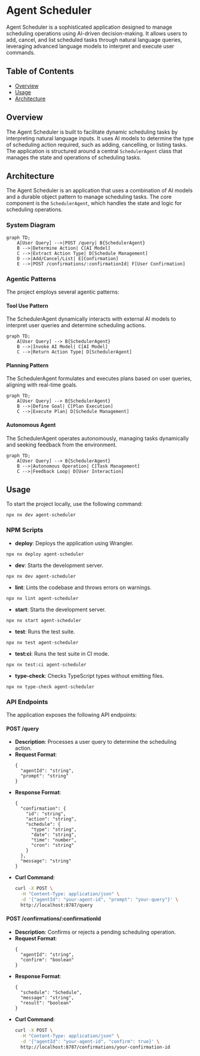 # Agent Scheduler

Agent Scheduler is a sophisticated application designed to manage scheduling operations using AI-driven decision-making. It allows users to add, cancel, and list scheduled tasks through natural language queries, leveraging advanced language models to interpret and execute user commands.

## Table of Contents
- [Overview](#overview)
- [Usage](#usage)
- [Architecture](#architecture)

## Overview
The Agent Scheduler is built to facilitate dynamic scheduling tasks by interpreting natural language inputs. It uses AI models to determine the type of scheduling action required, such as adding, cancelling, or listing tasks. The application is structured around a central `SchedulerAgent` class that manages the state and operations of scheduling tasks.

## Architecture
The Agent Scheduler is an application that uses a combination of AI models and a durable object pattern to manage scheduling tasks. The core component is the `SchedulerAgent`, which handles the state and logic for scheduling operations.

### System Diagram
```mermaid
graph TD;
    A[User Query] -->|POST /query| B{SchedulerAgent}
    B -->|Determine Action| C[AI Model]
    C -->|Extract Action Type| D[Schedule Management]
    D -->|Add/Cancel/List| E[Confirmation]
    E -->|POST /confirmations/:confirmationId| F[User Confirmation]
```

### Agentic Patterns
The project employs several agentic patterns:

#### Tool Use Pattern
The SchedulerAgent dynamically interacts with external AI models to interpret user queries and determine scheduling actions.

```mermaid
graph TD;
    A[User Query] --> B{SchedulerAgent}
    B -->|Invoke AI Model| C[AI Model]
    C -->|Return Action Type| D[SchedulerAgent]
```

#### Planning Pattern
The SchedulerAgent formulates and executes plans based on user queries, aligning with real-time goals.

```mermaid
graph TD;
    A[User Query] --> B{SchedulerAgent}
    B -->|Define Goal| C[Plan Execution]
    C -->|Execute Plan| D[Schedule Management]
```

#### Autonomous Agent
The SchedulerAgent operates autonomously, managing tasks dynamically and seeking feedback from the environment.

```mermaid
graph TD;
    A[User Query] --> B{SchedulerAgent}
    B -->|Autonomous Operation| C[Task Management]
    C -->|Feedback Loop| D[User Interaction]
```

## Usage
To start the project locally, use the following command:
```
npx nx dev agent-scheduler
```

### NPM Scripts
- **deploy**: Deploys the application using Wrangler.
```
npx nx deploy agent-scheduler
```
- **dev**: Starts the development server.
```
npx nx dev agent-scheduler
```
- **lint**: Lints the codebase and throws errors on warnings.
```
npx nx lint agent-scheduler
```
- **start**: Starts the development server.
```
npx nx start agent-scheduler
```
- **test**: Runs the test suite.
```
npx nx test agent-scheduler
```
- **test:ci**: Runs the test suite in CI mode.
```
npx nx test:ci agent-scheduler
```
- **type-check**: Checks TypeScript types without emitting files.
```
npx nx type-check agent-scheduler
```

### API Endpoints
The application exposes the following API endpoints:

#### POST /query
- **Description**: Processes a user query to determine the scheduling action.
- **Request Format**:
  ```jsonc
  {
    "agentId": "string",
    "prompt": "string"
  }
  ```
- **Response Format**:
  ```jsonc
  {
    "confirmation": {
      "id": "string",
      "action": "string",
      "schedule": {
        "type": "string",
        "date": "string",
        "time": "number",
        "cron": "string"
      }
    },
    "message": "string"
  }
  ```
- **Curl Command**:
  ```bash
  curl -X POST \
    -H "Content-Type: application/json" \
    -d '{"agentId": "your-agent-id", "prompt": "your-query"}' \
    http://localhost:8787/query
  ```

#### POST /confirmations/:confirmationId
- **Description**: Confirms or rejects a pending scheduling operation.
- **Request Format**:
  ```jsonc
  {
    "agentId": "string",
    "confirm": "boolean"
  }
  ```
- **Response Format**:
  ```jsonc
  {
    "schedule": "Schedule",
    "message": "string",
    "result": "boolean"
  }
  ```
- **Curl Command**:
  ```bash
  curl -X POST \
    -H "Content-Type: application/json" \
    -d '{"agentId": "your-agent-id", "confirm": true}' \
    http://localhost:8787/confirmations/your-confirmation-id
  ```

<!-- Last updated: 7464b99c788378d693a45c25b97b3bbd024699c6 -->
